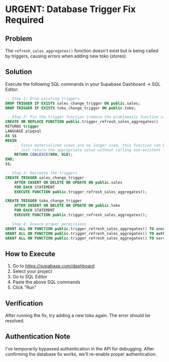 # URGENT: Database Trigger Fix Required

## Problem
The `refresh_sales_aggregates()` function doesn't exist but is being called by triggers, causing errors when adding new toko (stores).

## Solution
Execute the following SQL commands in your Supabase Dashboard → SQL Editor:

```sql
-- Step 1: Drop existing triggers
DROP TRIGGER IF EXISTS sales_change_trigger ON public.sales;
DROP TRIGGER IF EXISTS toko_change_trigger ON public.toko;

-- Step 2: Fix the trigger function (remove the problematic function call)
CREATE OR REPLACE FUNCTION public.trigger_refresh_sales_aggregates() 
RETURNS trigger
LANGUAGE plpgsql
AS $$
BEGIN
    -- Since materialized views are no longer used, this function can be a no-op
    -- Just return the appropriate value without calling non-existent functions
    RETURN COALESCE(NEW, OLD);
END;
$$;

-- Step 3: Recreate the triggers
CREATE TRIGGER sales_change_trigger 
    AFTER INSERT OR DELETE OR UPDATE ON public.sales 
    FOR EACH STATEMENT 
    EXECUTE FUNCTION public.trigger_refresh_sales_aggregates();

CREATE TRIGGER toko_change_trigger 
    AFTER INSERT OR DELETE OR UPDATE ON public.toko 
    FOR EACH STATEMENT 
    EXECUTE FUNCTION public.trigger_refresh_sales_aggregates();

-- Step 4: Ensure proper permissions
GRANT ALL ON FUNCTION public.trigger_refresh_sales_aggregates() TO anon;
GRANT ALL ON FUNCTION public.trigger_refresh_sales_aggregates() TO authenticated;
GRANT ALL ON FUNCTION public.trigger_refresh_sales_aggregates() TO service_role;
```

## How to Execute
1. Go to https://supabase.com/dashboard
2. Select your project
3. Go to SQL Editor
4. Paste the above SQL commands
5. Click "Run"

## Verification
After running the fix, try adding a new toko again. The error should be resolved.

## Authentication Note
I've temporarily bypassed authentication in the API for debugging. After confirming the database fix works, we'll re-enable proper authentication.